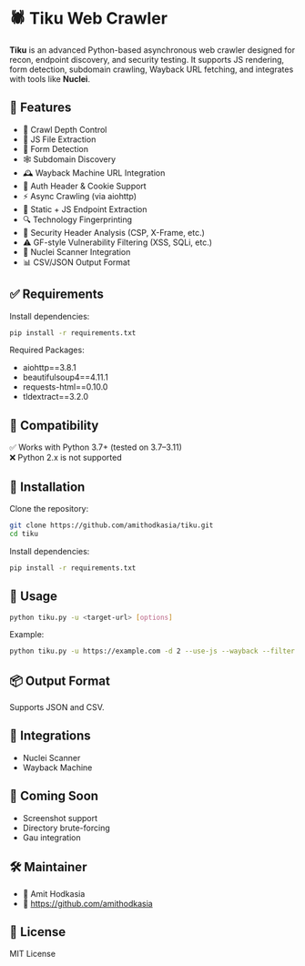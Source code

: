 # 🕷️ Tiku Web Crawler

**Tiku** is an advanced Python-based asynchronous web crawler designed for recon, endpoint discovery, and security testing. It supports JS rendering, form detection, subdomain crawling, Wayback URL fetching, and integrates with tools like **Nuclei**.

## 🚀 Features
- 🔁 Crawl Depth Control
- 📜 JS File Extraction
- 🧾 Form Detection
- 🕸 Subdomain Discovery
- 🕰 Wayback Machine URL Integration
- 🍪 Auth Header & Cookie Support
- ⚡ Async Crawling (via aiohttp)
- 🧠 Static + JS Endpoint Extraction
- 🔍 Technology Fingerprinting
- 🧪 Security Header Analysis (CSP, X-Frame, etc.)
- ⚠️ GF-style Vulnerability Filtering (XSS, SQLi, etc.)
- 🧨 Nuclei Scanner Integration
- 📊 CSV/JSON Output Format

## ✅ Requirements
Install dependencies:
```bash
pip install -r requirements.txt
```
Required Packages:
- aiohttp==3.8.1
- beautifulsoup4==4.11.1
- requests-html==0.10.0
- tldextract==3.2.0

## 🧪 Compatibility
✅ Works with Python 3.7+ (tested on 3.7–3.11)  
❌ Python 2.x is not supported

## 🔧 Installation
Clone the repository:
```bash
git clone https://github.com/amithodkasia/tiku.git
cd tiku
```
Install dependencies:
```bash
pip install -r requirements.txt
```

## 🧪 Usage
```bash
python tiku.py -u <target-url> [options]
```
Example:
```bash
python tiku.py -u https://example.com -d 2 --use-js --wayback --filter --output result.json --format json
```

## 📦 Output Format
Supports JSON and CSV.

## 🔐 Integrations
- Nuclei Scanner
- Wayback Machine

## 📸 Coming Soon
- Screenshot support
- Directory brute-forcing
- Gau integration

## 🛠 Maintainer
- 👤 Amit Hodkasia
- 🔗 https://github.com/amithodkasia

## 📜 License
MIT License
